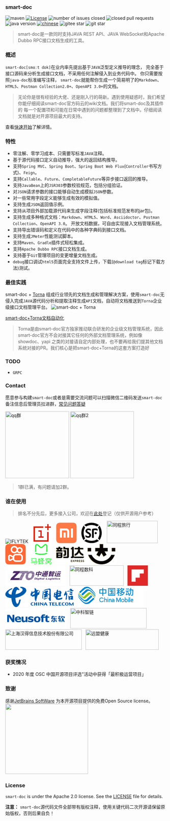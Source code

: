 ### smart-doc


![maven](https://img.shields.io/maven-central/v/com.ly.smart-doc/smart-doc)
[![License](https://img.shields.io/badge/license-Apache%202-green.svg)](https://www.apache.org/licenses/LICENSE-2.0)
![number of issues closed](https://img.shields.io/github/issues-closed-raw/smart-doc-group/smart-doc)
![closed pull requests](https://img.shields.io/github/issues-pr-closed/smart-doc-group/smart-doc)
![java version](https://img.shields.io/badge/JAVA-1.8+-green.svg)
[![chinese](https://img.shields.io/badge/chinese-中文文档-brightgreen)](https://smart-doc-group.github.io/#/zh-cn/)
![gitee star](https://gitee.com/smart-doc-team/smart-doc/badge/star.svg)
![git star](https://img.shields.io/github/stars/smart-doc-group/smart-doc.svg)

> smart-doc是一款同时支持JAVA REST API、JAVA WebSocket和Apache Dubbo RPC接口文档生成的工具。

### 概述
`smart-doc[smɑːt dɒk]`在业内率先提出基于`JAVA`泛型定义推导的理念， 完全基于接口源码来分析生成接口文档，不采用任何注解侵入到业务代码中。
你只需要按照`java-doc`标准编写注释， `smart-doc`就能帮你生成一个简易明了的`Markdown`、`HTML5`、`Postman Collection2.0+`、`OpenAPI 3.0+`的文档。

> 无论你是很有经验的大佬、还是刚入行的萌新。遇到使用疑惑时，我们希望你能仔细阅读smart-doc官方码云的wiki文档。我们将smart-doc及其插件的 每一个配置项和可能在日常中遇到的问题都整理到了文档中。仔细阅读文档就是对开源项目最大的支持。

查看[快速开始](zh-cn/start/quickstart.md)了解详情。

### 特性

- 零注解、零学习成本、只需要写标准`JAVA`注释。
- 基于源代码接口定义自动推导，强大的返回结构推导。
- 支持`Spring MVC`、`Spring Boot`、`Spring Boot Web Flux`(`Controller`书写方式)、`Feign`。
- 支持`Callable`、`Future`、`CompletableFuture`等异步接口返回的推导。
- 支持`JavaBean`上的`JSR303`参数校验规范，包括分组验证。
- 对`JSON`请求参数的接口能够自动生成模拟`JSON`参数。
- 对一些常用字段定义能够生成有效的模拟值。
- 支持生成`JSON`返回值示例。
- 支持从项目外部加载源代码来生成字段注释(包括标准规范发布的jar包)。
- 支持生成多种格式文档：`Markdown`、`HTML5`、`Word`、`Asciidoctor`、`Postman Collection`、`OpenAPI 3.0`。 开放文档数据，可自由实现接入文档管理系统。
- 支持导出错误码和定义在代码中的各种字典码到接口文档。
- 支持生成`JMeter`性能测试脚本。
- 支持`Maven`、`Gradle`插件式轻松集成。
- 支持`Apache Dubbo RPC`接口文档生成。
- 支持基于`Git`管理项目的变更增量文档生成。
- `debug`接口调试`html5`页面完全支持文件上传，下载(`@download tag`标记下载方法)测试。


### 最佳实践

smart-doc + [Torna](http://torna.cn/) 组成行业领先的文档生成和管理解决方案，使用`smart-doc`无侵入完成`JAVA`源代码分析和提取注释生成`API`文档，自动将文档推送到`Torna`企业级接口文档管理平台。
![smart-doc + Torna](../_images/smart-to-torna.png)

[smart-doc+Torna文档自动化](zh-cn/diy/integrated.md)

> Torna是由smart-doc官方独家推动联合研发的企业级文档管理系统，因此smart-doc官方不会对接其它任何的外部文档管理系统，例如像showdoc、yapi 之类的对接请自定内部处理，也不要再给我们提其他文档系统对接的PR。我们核心是把smart-doc+Torna的这套方案打造好


### TODO
- `GRPC`

### Contact

愿意参与构建`smart-doc`或者是需要交流问题可以扫描微信二维码发送`smart-doc`备注信息后管理员拉进群，[常见问题答疑](https://smart-doc-group.github.io/#/zh-cn/faq)

<img src="../_images/smart-doc-qq.jpg" title="qq群" width="200px" height="210px"/>
<img src="../_images/smart-doc-qq2.jpeg" title="qq群2" width="200px" height="210px"/>

> 1群已满，有问题请加2群。


### 谁在使用

> 排名不分先后，更多接入公司，欢迎在[此处](https://github.com/smart-doc-group/smart-doc/issues/12)登记（仅供开源用户参考）

![IFLYTEK](https://raw.githubusercontent.com/smart-doc-group/smart-doc/master/images/known-users/iflytek.png)
&nbsp;&nbsp;<img src="../_images/known-users/oneplus.png" title="一加" >
&nbsp;&nbsp;<img src="../_images/known-users/xiaomi.png" title="小米" >
&nbsp;&nbsp;&nbsp;<img src="../_images/known-users/shunfeng.png" title="顺丰">
&nbsp;&nbsp;&nbsp;<img src="../_images/known-users/ly.jpeg" title="同程旅行" width="160px" height="70px"/>
&nbsp;&nbsp;&nbsp;<img src="../_images/known-users/kuishou.png" title="快手">
&nbsp;&nbsp;&nbsp;<img src="../_images/known-users/mafengwo.png" title="马蜂窝">
&nbsp;&nbsp;<img src="../_images/known-users/yunda.png" title="韵达速递" width="192px" height="64px">
&nbsp;&nbsp;<img src="../_images/known-users/zhongtongzhiyun.png" title="中通智运">
&nbsp;&nbsp;<img src="../_images/known-users/tcsklogo.jpeg" title="同程数科" width="170px" height="64px"/>
&nbsp;&nbsp;<img src="../_images/known-users/flipboard.png" title="红板报">
&nbsp;&nbsp;<img src="../_images/known-users/dianxin.png" title="中国电信">
&nbsp;&nbsp;<img src="../_images/known-users/yidong.png" title="中国移动">
&nbsp;&nbsp;<img src="../_images/known-users/neusoft.png" title="东软集团">
&nbsp;&nbsp;<img src="../_images/known-users/zhongkezhilian.png" title="中科智链" width="240px" height="64px"/>
&nbsp;&nbsp;<img src="https://www.hand-china.com/static/img/hand-logo.svg" title="上海汉得信息技术股份有限公司" width="240px" height="64px"/>
&nbsp;&nbsp;<img src="../_images/known-users/yuanmengjiankang.png" title="远盟健康" width="230px" height="64px"/>


### 获奖情况

- 2020 年度 OSC 中国开源项目评选”活动中获得「最积极运营项目」


### 致谢
感谢[JetBrains SoftWare](https://www.jetbrains.com) 为本开源项目提供的免费Open Source license。<br/>
<img src="../_images/jetbrains-variant-3.png" width="260px" height="220px"/>

### License

`smart-doc` is under the Apache 2.0 license. See the [LICENSE](https://github.com/smart-doc-group/smart-doc/blob/master/LICENSE) file for details.

**注意：** `smart-doc`源代码文件全部带有版权注释，使用关键代码二次开源请保留原始版权，否则后果自负！